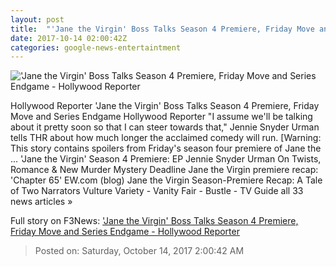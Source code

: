 ```yaml
---
layout: post
title:  "'Jane the Virgin' Boss Talks Season 4 Premiere, Friday Move and Series Endgame - Hollywood Reporter"
date: 2017-10-14 02:00:42Z
categories: google-news-entertaintment
---
```


!['Jane the Virgin' Boss Talks Season 4 Premiere, Friday Move and Series Endgame - Hollywood Reporter](http://cdn3.thr.com/sites/default/files/2017/10/jtv402a_0090b_-_h_2017.jpg)

Hollywood Reporter 'Jane the Virgin' Boss Talks Season 4 Premiere, Friday Move and Series Endgame Hollywood Reporter "I assume we'll be talking about it pretty soon so that I can steer towards that," Jennie Snyder Urman tells THR about how much longer the acclaimed comedy will run. [Warning: This story contains spoilers from Friday's season four premiere of Jane the ... 'Jane the Virgin' Season 4 Premiere: EP Jennie Snyder Urman On Twists, Romance & New Murder Mystery Deadline Jane the Virgin premiere recap: 'Chapter 65' EW.com (blog) Jane the Virgin Season-Premiere Recap: A Tale of Two Narrators Vulture Variety - Vanity Fair - Bustle - TV Guide all 33 news articles »


Full story on F3News: ['Jane the Virgin' Boss Talks Season 4 Premiere, Friday Move and Series Endgame - Hollywood Reporter](http://www.f3nws.com/n/Gs3CkF)

> Posted on: Saturday, October 14, 2017 2:00:42 AM

